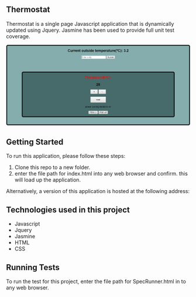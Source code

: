 ## Thermostat

Thermostat is a single page Javascript application that is dynamically updated
using Jquery. Jasmine has been used to provide full unit test coverage.

![picture](Thermostat.jpg)

## Getting Started

To run this application, please follow these steps:

  1. Clone this repo to a new folder.
  2. enter the file path for index.html into any web browser and confirm. this
     will load up the application.

  Alternatively, a version of this application is hosted at the following
  address:

## Technologies used in this project

  - Javascript
  - Jquery
  - Jasmine
  - HTML
  - CSS

  ## Running Tests

  To run the test for this project, enter the file path for SpecRunner.html in
  to any web browser.
